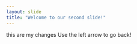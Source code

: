 ```yaml
---
layout: slide
title: "Welcome to our second slide!"
---
```

this are my changes
Use the left arrow to go back!
